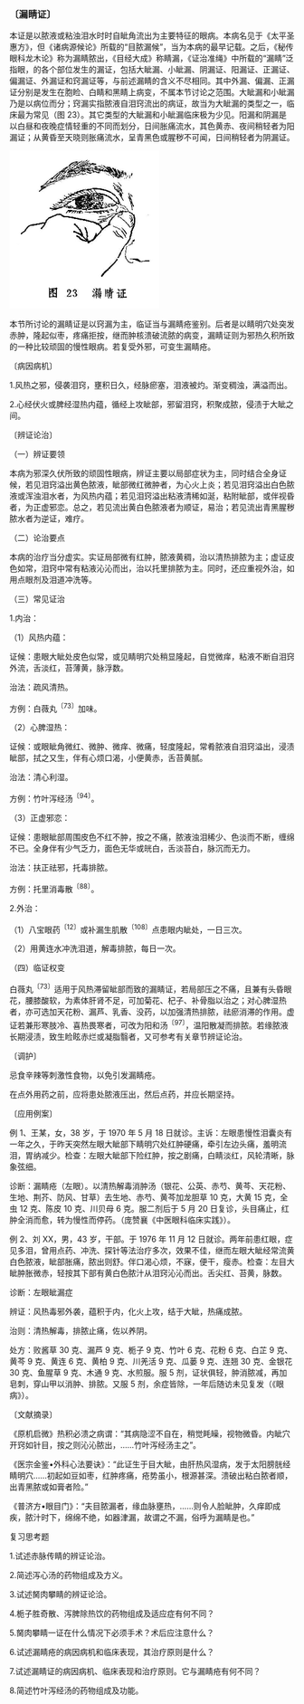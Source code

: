 ### 〔漏睛证〕

本证是以脓液或粘浊泪水时时自眦角流出为主要特征的眼病。本病名见于《太平圣惠方》，但《诸病源候论》所载的“目脓漏候”，当为本病的最早记载。之后，《秘传眼科龙木论》称为漏睛脓出，《目经大成》称睛漏，《证治准绳》中所载的“漏睛”泛指眼，的各个部位发生的漏证，包括大眦漏、小眦漏、阴漏证、阳漏证、正漏证、偏漏证、外漏证和窍漏证等，与前述漏睛的含义不尽相同。其中外漏、偏漏、正漏证分别是发生在胞睑、白睛和黑睛上病变，不属本节讨论之范围。大眦漏和小眦漏乃是以病位而分；窍漏实指脓液自泪窍流出的病证，故当为大眦漏的类型之一，临床最为常见（图 23）。其它类型的大眦漏和小眦漏临床极为少见。阳漏和阴漏是以白昼和夜晚症情轻重的不同而划分，日间胀痛流水，其色黄赤、夜间稍轻者为阳漏证；从黄昏至天晓则胀痛流水，呈青黑色或腥秽不可闻，日间稍轻者为阴漏证。

<img src="./img/23.jpg" style="zoom:50%;" />

本节所讨论的漏睛证是以窍漏为主，临证当与漏睛疮鉴别。后者是以睛明穴处突发赤肿，隆起似枣，疼痛拒按，继而肿核溃破流脓的病变，漏睛证则为邪热久积所致的一种比较顽固的慢性眼病。若复受外邪，可变生漏睛疮。

〔病因病机〕

1.风热之邪，侵袭泪窍，壅积日久，经脉瘀塞，泪液被灼。渐变稠浊，满溢而出。

2.心经伏火或脾经湿热内蕴，循经上攻眦部，邪留泪窍，积聚成脓，侵渍于大眦之间。

〔辨证论治〕

（一）辨证要领

本病为邪深久伏所致的顽固性眼病，辨证主要以局部症状为主，同时结合全身证候，若见泪窍溢出黄色脓液，眦部微红微肿者，为心火上炎；若见泪窍溢出白色脓液或浑浊泪水者，为风热内蕴；若见泪窍溢出粘液清稀如涎，粘附眦部，或伴视昏者，为正虚邪恋。总之，若见流出黄白色脓液者为顺证，易治；若见流出青黑腥秽脓水者为逆证，难疗。

（二）论治要点

本病的治疗当分虚实。实证局部微有红肿，脓液黄稠，治以清热排脓为主；虚证皮色如常，泪窍中常有粘液沁沁而出，治以托里排脓为主。同时，还应重视外治，如用点眼剂及泪道冲洗等。

（三）常见证治

1.内治：

（1）风热内蕴：

证候：患眼大眦处皮色似常，或见睛明穴处稍显隆起，自觉微痒，粘液不断自泪窍外流，舌淡红，苔薄黄，脉浮数。

治法：疏风清热。

方例：白薇丸<sup>〔73〕</sup>加味。

（2）心脾湿热：

证候：或眼眦角微红、微肿、微痒、微痛，轻度隆起，常肴脓液自泪窍溢出，浸渍眦部，拭之又生，伴有心烦口渴，小便黄赤，舌苔黄腻。

治法：清心利湿。

方例：竹叶泻经汤<sup>〔94〕</sup>。

（3）正虚邪恋：

证候：患眼眦部周围皮色不红不肿，按之不痛，脓液浊泪稀少、色淡而不断，缠绵不已。全身伴有少气乏力，面色无华或㿠白，舌淡苔白，脉沉而无力。

治法：扶正祛邪，托毒排脓。

方例：托里消毒散<sup>〔88〕</sup>。

2.外治：

（1）八宝眼药<sup>〔12〕</sup>或补漏生肌散<sup>〔108〕</sup>点患眼内眦处，一日三次。

（2）用黄连水冲洗泪道，解毒排脓，每日一次。

（四）临证权变

白薇丸<sup>〔73〕</sup>适用于风热滞留眦部而致的漏睛证，若局部压之不痛，且兼有头昏眼花，腰膝酸软，为素体肝肾不足，可加菊花、杞子、补骨脂以治之；对心脾湿热者，亦可选加天花粉、漏芦、乳香、没药，以加强清热排脓，祛瘀消滞的作用。虚证若兼形寒肢冷、喜热畏寒者，可改为阳和汤<sup>〔97〕</sup>，温阳散凝而排脓。若缘脓液长期浸渍，致生睑眩赤烂或凝脂翳者，又可参考有关章节辨证论治。

〔调护〕

忌食辛辣等刺激性食物，以免引发漏睛疮。

在点外用药之前，应将患处脓液压出，然后点药，并应长期坚持。

〔应用例案〕

例 1、王某，女，38 岁，于 1970 年 5 月 18 日就诊。主诉：左眼患慢性泪囊炎有一年之久，于昨天突然左眼大眦部下睛明穴处红肿硬痛，牵引左边头痛，羞明流泪，胃纳减少。检查：左眼大眦部下险红肿，按之剧痛，白睛淡红，风轮清晰，脉象弦细。

诊断：漏睛疮（左眼）。以清热解毒消肿汤（银花、公英、赤芍、黄芩、天花粉、生地、荆芥、防风、甘草）去生地、赤芍、黄芩加龙胆草 10 克，大黄 15 克，全虫 12 克、陈皮 10 克、川贝母 6 克。服二剂后于 5 月 20 日复诊，头目痛止，红肿全消而愈，转为慢性而停药。（庞赞襄《中医眼科临床实践》）。

例 2、刘 XX，男，43 岁，干部。于 1976 年 11 月 12 日就诊。两年前患红眼，症见多泪，曾用点药、冲洗、探针等法治疗多次，效果不佳，继而左眼大眦经常流黄白色脓液，眦部胀痛，脓出则舒。伴口渴心烦，不寐，便干，瘦赤。检查：左目大眦肿胀微赤，轻按其下部有黄白色脓汁从泪窍沁沁而出。舌尖红、苔黄，脉数。

诊断：左眼眦漏症

辨证：风热毒邪外袭，蕴积于内，化火上攻，结于大眦，热痛成脓。

治则：清热解毒，排脓止痛，佐以养阴。

处方：败酱草 30 克、漏芦 9 克、栀子 9 克、竹叶 6 克、花粉 6 克、白芷 9 克、黄芩 9 克、黄连 6 克、黄柏 9 克、川羌活 9 克、瓜蒌 9 克、连翘 30 克、金银花 30 克、鱼腥草 9 克、木通 9 克、水煎服。服 5 剂，证状俱轻，肿消脓减，再加皂刺，穿山甲以消肿、排脓。又服 5 剂，余症皆除，一年后随访未见复发（《眼病》）。

〔文献摘录〕

《原机启微》热积必溃之病谓：“其病隐涩不自在，稍觉眊矂，视物微昏。内眦穴开窍如针目，按之则沁沁脓出，……竹叶泻经汤主之”。

《医宗金鉴•外科心法要诀》：“此证生于目大眦，由肝热风湿病，发于太阳膀胱经睛明穴……初起如豆如枣，红肿疼痛，疮势虽小，根源甚深。溃破出粘白脓者顺，出青黑脓或如膏者险。”

《普济方•眼目门》：“夫目脓漏者，缘血脉壅热，……则令人脸眦肿，久痒即成疾，脓汁时下，绵绵不绝，如器津漏，故谓之不漏，俗呼为漏睛是也。”

复习思考题

1.试述赤脉传睛的辨证论治。

2.简述泻心汤的药物组成及方义。

3.试述胬肉攀睛的辨证论洽。

4.栀子胜奇散、泻脾除热饮的药物组成及适应症有何不同？

5.胬肉攀睛一证在什么情况下必须手术？术后应注意什么？

6.试述漏睛疮的病因病机和临床表现，其治疗原则是什么？

7.试述漏睛证的病因病机、临床表现和治疗原则。它与漏睛疮有何不同？

8.简述竹叶泻经汤的药物组成及功能。
